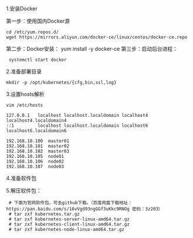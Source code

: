 1.安装Docker

第一步：使用国内Docker源

    cd /etc/yum.repos.d/
    wget https://mirrors.aliyun.com/docker-ce/linux/centos/docker-ce.repo
第二步：Docker安装：
    yum install -y docker-ce
第三步：启动后台进程：

     systemctl start docker
2.准备部署目录

    mkdir -p /opt/kubernetes/{cfg,bin,ssl,log}
3.设置hosts解析

    vim /etc/hosts

    127.0.0.1   localhost localhost.localdomain localhost4 localhost4.localdomain4
    ::1         localhost localhost.localdomain localhost6 localhost6.localdomain6

    192.168.10.100  master01
    192.168.10.101  master02
    192.168.10.102  master03
    192.168.10.105  node01
    192.168.10.106  node02
    192.168.10.107  node03

4.准备软件包

5.解压软件包：
    
     # 下面为官网软件包，可去github下载。（百度网盘下载地址：https://pan.baidu.com/s/16vVgd93ngGGf3uKkc9RNOg 密码：3z203）
     # tar zxf kubernetes.tar.gz
     # tar zxf kubernetes-server-linux-amd64.tar.gz
     # tar zxf kubernetes-client-linux-amd64.tar.gz
     # tar zxf kubernetes-node-linux-amd64.tar.gz
